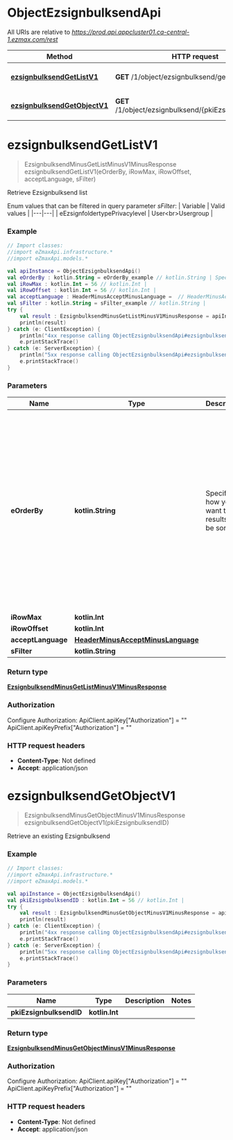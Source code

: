 # ObjectEzsignbulksendApi

All URIs are relative to *https://prod.api.appcluster01.ca-central-1.ezmax.com/rest*

Method | HTTP request | Description
------------- | ------------- | -------------
[**ezsignbulksendGetListV1**](ObjectEzsignbulksendApi.md#ezsignbulksendGetListV1) | **GET** /1/object/ezsignbulksend/getList | Retrieve Ezsignbulksend list
[**ezsignbulksendGetObjectV1**](ObjectEzsignbulksendApi.md#ezsignbulksendGetObjectV1) | **GET** /1/object/ezsignbulksend/{pkiEzsignbulksendID} | Retrieve an existing Ezsignbulksend


<a name="ezsignbulksendGetListV1"></a>
# **ezsignbulksendGetListV1**
> EzsignbulksendMinusGetListMinusV1MinusResponse ezsignbulksendGetListV1(eOrderBy, iRowMax, iRowOffset, acceptLanguage, sFilter)

Retrieve Ezsignbulksend list

Enum values that can be filtered in query parameter *sFilter*:  | Variable | Valid values | |---|---| | eEzsignfoldertypePrivacylevel | User&lt;br&gt;Usergroup |

### Example
```kotlin
// Import classes:
//import eZmaxApi.infrastructure.*
//import eZmaxApi.models.*

val apiInstance = ObjectEzsignbulksendApi()
val eOrderBy : kotlin.String = eOrderBy_example // kotlin.String | Specify how you want the results to be sorted
val iRowMax : kotlin.Int = 56 // kotlin.Int | 
val iRowOffset : kotlin.Int = 56 // kotlin.Int | 
val acceptLanguage : HeaderMinusAcceptMinusLanguage =  // HeaderMinusAcceptMinusLanguage | 
val sFilter : kotlin.String = sFilter_example // kotlin.String | 
try {
    val result : EzsignbulksendMinusGetListMinusV1MinusResponse = apiInstance.ezsignbulksendGetListV1(eOrderBy, iRowMax, iRowOffset, acceptLanguage, sFilter)
    println(result)
} catch (e: ClientException) {
    println("4xx response calling ObjectEzsignbulksendApi#ezsignbulksendGetListV1")
    e.printStackTrace()
} catch (e: ServerException) {
    println("5xx response calling ObjectEzsignbulksendApi#ezsignbulksendGetListV1")
    e.printStackTrace()
}
```

### Parameters

Name | Type | Description  | Notes
------------- | ------------- | ------------- | -------------
 **eOrderBy** | **kotlin.String**| Specify how you want the results to be sorted | [optional] [enum: pkiEzsignbulksendID_ASC, pkiEzsignbulksendID_DESC, fkiEzsignfoldertypeID_ASC, fkiEzsignfoldertypeID_DESC, sEzsignbulksendDescription_ASC, sEzsignbulksendDescription_DESC, sEzsignfoldertypeNameX_ASC, sEzsignfoldertypeNameX_DESC, eEzsignfoldertypePrivacylevel_ASC, eEzsignfoldertypePrivacylevel_DESC, bEzsignbulksendIsactive_ASC, bEzsignbulksendIsactive_DESC, iEzsignbulksendtransmission_ASC, iEzsignbulksendtransmission_DESC, iEzsignfolder_ASC, iEzsignfolder_DESC, iEzsigndocument_ASC, iEzsigndocument_DESC, iEzsignsignature_ASC, iEzsignsignature_DESC, iEzsignsignatureSigned_ASC, iEzsignsignatureSigned_DESC]
 **iRowMax** | **kotlin.Int**|  | [optional]
 **iRowOffset** | **kotlin.Int**|  | [optional]
 **acceptLanguage** | [**HeaderMinusAcceptMinusLanguage**](.md)|  | [optional] [enum: *, en, fr]
 **sFilter** | **kotlin.String**|  | [optional]

### Return type

[**EzsignbulksendMinusGetListMinusV1MinusResponse**](EzsignbulksendMinusGetListMinusV1MinusResponse.md)

### Authorization


Configure Authorization:
    ApiClient.apiKey["Authorization"] = ""
    ApiClient.apiKeyPrefix["Authorization"] = ""

### HTTP request headers

 - **Content-Type**: Not defined
 - **Accept**: application/json

<a name="ezsignbulksendGetObjectV1"></a>
# **ezsignbulksendGetObjectV1**
> EzsignbulksendMinusGetObjectMinusV1MinusResponse ezsignbulksendGetObjectV1(pkiEzsignbulksendID)

Retrieve an existing Ezsignbulksend



### Example
```kotlin
// Import classes:
//import eZmaxApi.infrastructure.*
//import eZmaxApi.models.*

val apiInstance = ObjectEzsignbulksendApi()
val pkiEzsignbulksendID : kotlin.Int = 56 // kotlin.Int | 
try {
    val result : EzsignbulksendMinusGetObjectMinusV1MinusResponse = apiInstance.ezsignbulksendGetObjectV1(pkiEzsignbulksendID)
    println(result)
} catch (e: ClientException) {
    println("4xx response calling ObjectEzsignbulksendApi#ezsignbulksendGetObjectV1")
    e.printStackTrace()
} catch (e: ServerException) {
    println("5xx response calling ObjectEzsignbulksendApi#ezsignbulksendGetObjectV1")
    e.printStackTrace()
}
```

### Parameters

Name | Type | Description  | Notes
------------- | ------------- | ------------- | -------------
 **pkiEzsignbulksendID** | **kotlin.Int**|  |

### Return type

[**EzsignbulksendMinusGetObjectMinusV1MinusResponse**](EzsignbulksendMinusGetObjectMinusV1MinusResponse.md)

### Authorization


Configure Authorization:
    ApiClient.apiKey["Authorization"] = ""
    ApiClient.apiKeyPrefix["Authorization"] = ""

### HTTP request headers

 - **Content-Type**: Not defined
 - **Accept**: application/json

